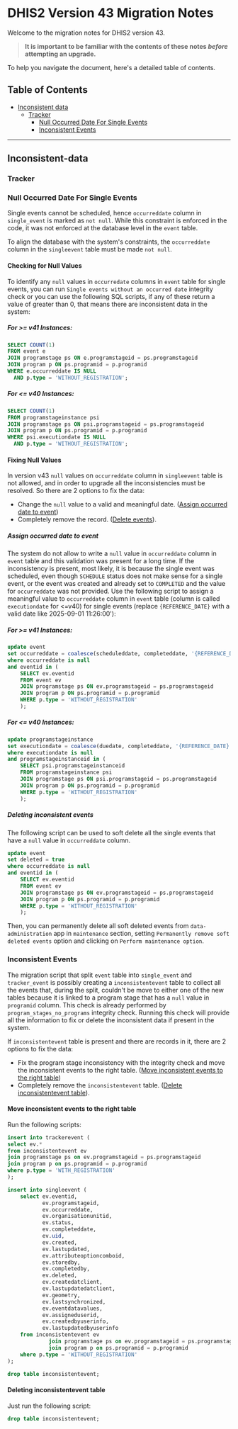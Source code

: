 # DHIS2 Version 43 Migration Notes

Welcome to the migration notes for DHIS2 version 43.

> **It is important to be familiar with the contents of these notes *before* attempting an upgrade.**

To help you navigate the document, here's a detailed table of contents.

## Table of Contents

  - [Inconsistent data](#inconsistent-data)
    - [Tracker](#tracker)
      - [Null Occurred Date For Single Events](#null-occurred-date-for-single-event)
      - [Inconsistent Events](#inconsistent-events)
---
## Inconsistent-data

### Tracker

### Null Occurred Date For Single Events

Single events cannot be scheduled, hence `occurreddate` column in `single_event` is marked as
`not null`. While this constraint is enforced in the code, it was not enforced
at the database level in the `event` table.

To align the database with the system's constraints, the `occurreddate` column in the `singleevent`
table must be made `not null`.

#### Checking for Null Values

To identify any `null` values in `occurredate` columns in `event` table for single events,
you can run `Single events without an occurred date` integrity check or you can use
the following SQL scripts, if any of these return a value of greater than 0, that means
there are inconsistent data in the system:

##### For >= v41 Instances:

```sql
SELECT COUNT(1)
FROM event e
JOIN programstage ps ON e.programstageid = ps.programstageid
JOIN program p ON ps.programid = p.programid
WHERE e.occurreddate IS NULL
  AND p.type = 'WITHOUT_REGISTRATION';
```

##### For <= v40 Instances:

```sql
SELECT COUNT(1)
FROM programstageinstance psi
JOIN programstage ps ON psi.programstageid = ps.programstageid
JOIN program p ON ps.programid = p.programid
WHERE psi.executiondate IS NULL
  AND p.type = 'WITHOUT_REGISTRATION';
```

#### Fixing Null Values

In version v43 `null` values on `occurreddate` column  in `singleevent` table is not allowed,
and in order to upgrade all the inconsistencies must be resolved.
So there are 2 options to fix the data:
- Change the `null` value to a valid and meaningful date. ([Assign occurred date to event](#assign-occurred-date-to-event))
- Completely remove the record. ([Delete events](#deleting-inconsistent-events)).

##### Assign occurred date to event

The system do not allow to write a `null` value in `occurreddate` column in `event` table and
this validation was present for a long time. If the inconsistency is present, most likely,
it is because the single event was scheduled, even though `SCHEDULE` status does not make sense
for a single event, or the event was created and already set to `COMPLETED` and the value for
`occurreddate` was not provided.
Use the following script to assign a meaningful value to `occurreddate` column in `event` table
(column is called `executiondate` for <=v40) for single events (replace `{REFERENCE_DATE}`
with a valid date like 2025-09-01 11:26:00'):

##### For >= v41 Instances:

```sql
update event
set occurreddate = coalesce(scheduleddate, completeddate, '{REFERENCE_DATE}')
where occurreddate is null
and eventid in (
    SELECT ev.eventid
    FROM event ev
    JOIN programstage ps ON ev.programstageid = ps.programstageid
    JOIN program p ON ps.programid = p.programid
    WHERE p.type = 'WITHOUT_REGISTRATION'
    );
```

##### For <= v40 Instances:

```sql
update programstageinstance
set executiondate = coalesce(duedate, completeddate, '{REFERENCE_DATE}')
where executiondate is null
and programstageinstanceid in (
    SELECT psi.programstageinstanceid
    FROM programstageinstance psi
    JOIN programstage ps ON psi.programstageid = ps.programstageid
    JOIN program p ON ps.programid = p.programid
    WHERE p.type = 'WITHOUT_REGISTRATION'
    );
```

##### Deleting inconsistent events

The following script can be used to soft delete all the single events that have a `null` value
in `occurreddate` column.

```sql
update event
set deleted = true
where occurreddate is null
and eventid in (
    SELECT ev.eventid
    FROM event ev
    JOIN programstage ps ON ev.programstageid = ps.programstageid
    JOIN program p ON ps.programid = p.programid
    WHERE p.type = 'WITHOUT_REGISTRATION'
    );
```

Then, you can permanently delete all soft deleted events from  `data-administration` app
in `maintenance` section, setting `Permanently remove soft deleted events` option and clicking on
`Perform maintenance option`.

### Inconsistent Events

The migration script that split `event` table into `single_event` and `tracker_event` is possibly
creating a `inconsistentevent` table to collect all the events that, during the split,
couldn't be move to either one of the new tables because it is linked to a program stage that
has a `null` value in `programid` column.
This check is already performed by `program_stages_no_programs` integrity check. Running this check
will provide all the information to fix or delete the inconsistent data if present in the system.

If `inconsistentevent` table is present and there are records in it,
there are 2 options to fix the data:
- Fix the program stage inconsistency with the integrity check and move the inconsistent events
to the right table. ([Move inconsistent events to the right table](#move-inconsistent-events-to-the-right-table))
- Completely remove the `inconsistentevent` table. ([Delete inconsistentevent table](#deleting-inconsistentevent-table)).

#### Move inconsistent events to the right table
Run the following scripts:

```sql
insert into trackerevent (
select ev.*
from inconsistentevent ev
join programstage ps on ev.programstageid = ps.programstageid
join program p on ps.programid = p.programid
where p.type = 'WITH_REGISTRATION'
);
```

```sql
insert into singleevent (
    select ev.eventid,
           ev.programstageid,
           ev.occurreddate,
           ev.organisationunitid,
           ev.status,
           ev.completeddate,
           ev.uid,
           ev.created,
           ev.lastupdated,
           ev.attributeoptioncomboid,
           ev.storedby,
           ev.completedby,
           ev.deleted,
           ev.createdatclient,
           ev.lastupdatedatclient,
           ev.geometry,
           ev.lastsynchronized,
           ev.eventdatavalues,
           ev.assigneduserid,
           ev.createdbyuserinfo,
           ev.lastupdatedbyuserinfo
    from inconsistentevent ev
             join programstage ps on ev.programstageid = ps.programstageid
             join program p on ps.programid = p.programid
    where p.type = 'WITHOUT_REGISTRATION'
);
```

```sql
drop table inconsistentevent;
```

#### Deleting inconsistentevent table
Just run the following script:

```sql
drop table inconsistentevent;
```
